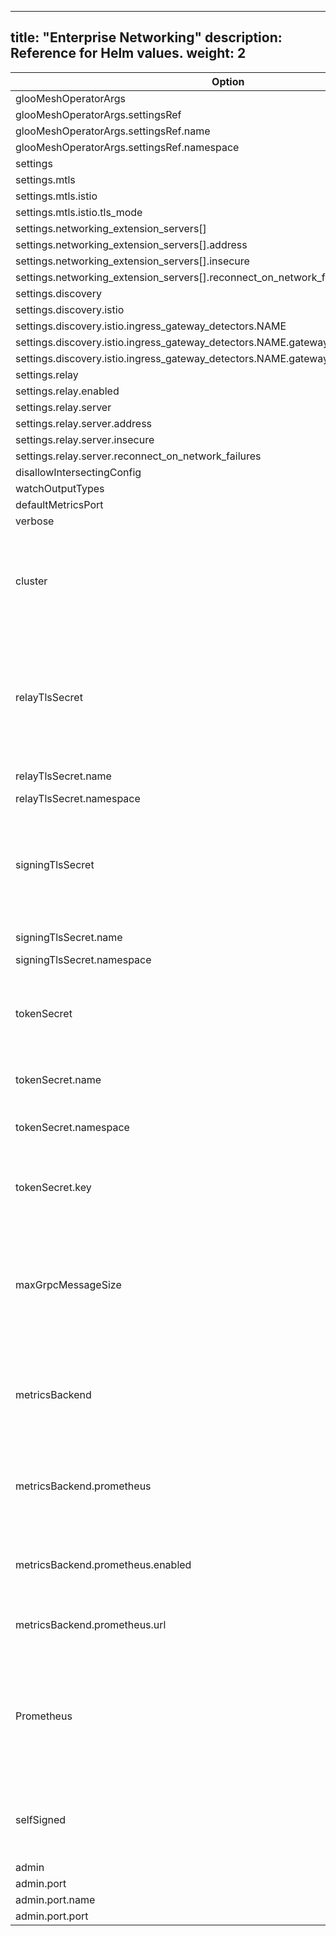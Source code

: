 
---
title: "Enterprise Networking"
description: Reference for Helm values. 
weight: 2
---

|Option|Type|Default Value|Description|
|------|----|-----------|-------------|
|glooMeshOperatorArgs|struct| ||
|glooMeshOperatorArgs.settingsRef|struct| ||
|glooMeshOperatorArgs.settingsRef.name|string|settings||
|glooMeshOperatorArgs.settingsRef.namespace|string|gloo-mesh||
|settings|struct| ||
|settings.mtls|struct| ||
|settings.mtls.istio|struct| ||
|settings.mtls.istio.tls_mode|int32|2||
|settings.networking_extension_servers[]|struct| ||
|settings.networking_extension_servers[].address|string| ||
|settings.networking_extension_servers[].insecure|bool| ||
|settings.networking_extension_servers[].reconnect_on_network_failures|bool| ||
|settings.discovery|struct| ||
|settings.discovery.istio|struct| ||
|settings.discovery.istio.ingress_gateway_detectors.NAME|struct| ||
|settings.discovery.istio.ingress_gateway_detectors.NAME.gateway_workload_labels.NAME|string| ||
|settings.discovery.istio.ingress_gateway_detectors.NAME.gateway_tls_port_name|string| ||
|settings.relay|struct| ||
|settings.relay.enabled|bool|false||
|settings.relay.server|struct| ||
|settings.relay.server.address|string|||
|settings.relay.server.insecure|bool|false||
|settings.relay.server.reconnect_on_network_failures|bool|false||
|disallowIntersectingConfig|bool|false||
|watchOutputTypes|bool|true||
|defaultMetricsPort|uint32|9091||
|verbose|bool|false||
|cluster|string||the cluster in which the management plane will deployed, if it is also a managed cluster|
|relayTlsSecret|struct| |Reference to a Secret containing TLS Certificates used to secure the Networking gRPC Server with TLS.|
|relayTlsSecret.name|string|relay-server-tls-secret||
|relayTlsSecret.namespace|string|||
|signingTlsSecret|struct| |Reference to a Secret containing TLS Certificates used to sign CSRs created by Relay Agents.|
|signingTlsSecret.name|string|relay-tls-signing-secret||
|signingTlsSecret.namespace|string|||
|tokenSecret|struct| |Reference to a Secret containing a shared Token for authenticating Relay Agents.|
|tokenSecret.name|string|relay-identity-token-secret|Name of the Kubernetes Secret|
|tokenSecret.namespace|string||Namespace of the Kubernetes Secret|
|tokenSecret.key|string|token|Key value of the data within the Kubernetes Secret|
|maxGrpcMessageSize|string|4294967295|Specify to set a custom maximum message size for grpc messages sent and received by the Relay server|
|metricsBackend|struct| |Specify a metrics backend for persisting and querying aggregated metrics|
|metricsBackend.prometheus|struct| |Specify settings for using Prometheus as the metrics storage backend.|
|metricsBackend.prometheus.enabled|bool|false|If true, use Prometheus as the metrics storage backend.|
|metricsBackend.prometheus.url|string|http://prometheus-server|Specify the URL of the Prometheus server.|
|Prometheus|struct| |Helm values for configuring Prometheus. See the [Prometheus Helm chart](https://github.com/prometheus-community/helm-charts/blob/main/charts/prometheus/values.yaml) for the complete set of values.|
|selfSigned|bool|true|Provision self signed certificates and bootstrap token for the relay server.|
|admin|struct| ||
|admin.port|struct| ||
|admin.port.name|string|admin||
|admin.port.port|int32|11100||
